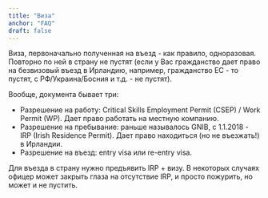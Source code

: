```yaml
---
title: "Виза"
anchor: "FAQ"
draft: false
---
```


Виза, первоначально полученная на въезд - как правило, одноразовая. Повторно по ней в страну не пустят (если у Вас гражданство дает право на безвизовый въезд в Ирландию, например, гражданство ЕС - то пустят, с РФ/Украина/Босния и т.д. - не пустят).

Вообще, документа бывает три:

- Разрешение на работу: Critical Skills Employment Permit (CSEP) / Work Permit (WP). Дает право работать на местную компанию.
- Разрешение на пребывание: раньше называлось GNIB, с 1.1.2018 - IRP (Irish Residence Permit). Дает право находиться (но не въезжать!) в Ирландии.
- Разрешение на въезд: entry visa или re-entry visa.

Для въезда в страну нужно предъявить IRP + визу. В некоторых случаях офицер может закрыть глаза на отсутствие IRP, и просто пожурить, но может и не пустить.
